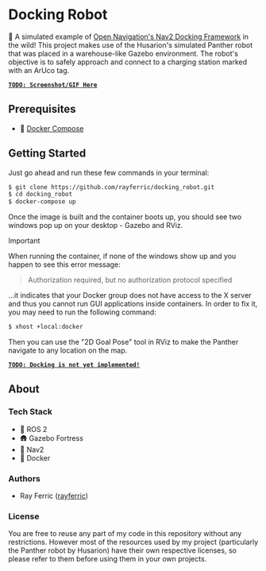 # Docking Robot

🔋 A simulated example of [Open Navigation's Nav2 Docking Framework](https://github.com/open-navigation/opennav_docking) in the wild!
This project makes use of the Husarion's simulated Panther robot that was placed in a warehouse-like Gazebo environment.
The robot's objective is to safely approach and connect to a charging station marked with an ArUco tag.

<ins>**`TODO: Screenshot/GIF Here`**</ins>

## Prerequisites

- 🐋 [Docker Compose](https://docs.docker.com/compose)

## Getting Started

Just go ahead and run these few commands in your terminal:

```sh
$ git clone https://github.com/rayferric/docking_robot.git
$ cd docking_robot
$ docker-compose up
```

Once the image is built and the container boots up, you should see two windows pop up on your desktop - Gazebo and RViz.

> [!IMPORTANT]
> When running the container, if none of the windows show up and you happen to see this error message:
> > Authorization required, but no authorization protocol specified
>
> ...it indicates that your Docker group does not have access to the X server
> and thus you cannot run GUI applications inside containers.
> In order to fix it, you may need to run the following command:
> ```sh
> $ xhost +local:docker
> ```

Then you can use the "2D Goal Pose" tool in RViz to make the Panther navigate to any location on the map.

<ins>**`TODO: Docking is not yet implemented!`**</ins>

## About

### Tech Stack

- 🐢 ROS 2
- 🛖 Gazebo Fortress
- 🧭 Nav2
- 🐳 Docker

### Authors

- Ray Ferric ([rayferric](https://github.com/rayferric))

### License

You are free to reuse any part of my code in this repository without any restrictions. However most of the resources used by my project (particularly the Panther robot by Husarion) have their own respective licenses, so please refer to them before using them in your own projects.
